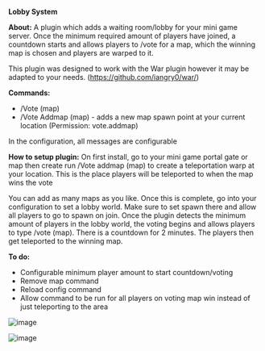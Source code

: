 **Lobby System**

**About:**
A plugin which adds a waiting room/lobby for your mini game server. Once the minimum required amount of players have joined, a countdown starts and allows players to /vote for a map, which the winning map is chosen and players are warped to it.

This plugin was designed to work with the War plugin however it may be adapted to your needs. (https://github.com/iangry0/war/)

**Commands:**
* /Vote (map)
* /Vote Addmap (map) - adds a new map spawn point at your current location (Permission: vote.addmap)

In the configuration, all messages are configurable

**How to setup plugin:**
On first install, go to your mini game portal gate or map then create run /Vote addmap (map) to create a teleportation warp at your location. This is the place players will be teleported to when the map wins the vote


You can add as many maps as you like. Once this is complete, go into your configuration to set a lobby world. Make sure to set spawn there and allow all players to go to spawn on join.
Once the plugin detects the minimum amount of players in the lobby world, the voting begins and allows players to type /vote (map). There is a countdown for 2 minutes. The players then get teleported to the winning map.



**To do:**

   * Configurable minimum player amount to start countdown/voting
   * Remove map command
   * Reload config command
   * Allow command to be run for all players on voting map win instead of just teleporting to the area


![image](https://github.com/iangry0/LobbySystem/assets/77093975/4744e5d2-dd9e-4b82-870f-66c371b77901)



![image](https://github.com/iangry0/LobbySystem/assets/77093975/519884b4-771c-4585-9823-205981ef0974)
